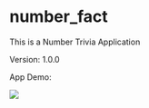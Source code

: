 # number_fact

This is a Number Trivia Application

Version: 1.0.0

App Demo:

<img src="https://github.com/JoelJojoP/IRIS-Flutter-Bootcamp-2022/blob/master/session_3/Assignment%202%20Solution/number_fact/assets/App_Demo_2.gif"/>
